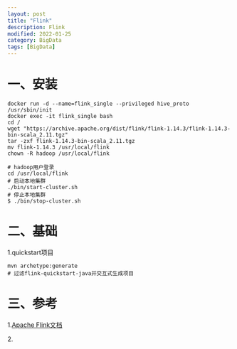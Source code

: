```yaml
---
layout: post
title: "Flink"
description: Flink
modified: 2022-01-25
category: BigData
tags: [BigData]
---
```


# 一、安装

    docker run -d --name=flink_single --privileged hive_proto /usr/sbin/init
    docker exec -it flink_single bash
    cd /
    wget "https://archive.apache.org/dist/flink/flink-1.14.3/flink-1.14.3-bin-scala_2.11.tgz"
    tar -zxf flink-1.14.3-bin-scala_2.11.tgz
    mv flink-1.14.3 /usr/local/flink
    chown -R hadoop /usr/local/flink

    # hadoop用户登录
    cd /usr/local/flink
    # 启动本地集群
    ./bin/start-cluster.sh
    # 停止本地集群
    $ ./bin/stop-cluster.sh

# 二、基础

1.quickstart项目

    mvn archetype:generate
    # 过滤flink-quickstart-java并交互式生成项目

# 三、参考

1.[Apache Flink文档](https://nightlies.apache.org/flink/flink-docs-release-1.14/zh/)

2.[]()